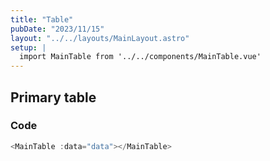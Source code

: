 ```yaml
---
title: "Table"
pubDate: "2023/11/15"
layout: "../../layouts/MainLayout.astro"
setup: |
  import MainTable from '../../components/MainTable.vue'
---
```


## Primary table

<div class="component-preview">
    <MainTable></MainTable>
</div>

### Code

```ts
<MainTable :data="data"></MainTable>
```
